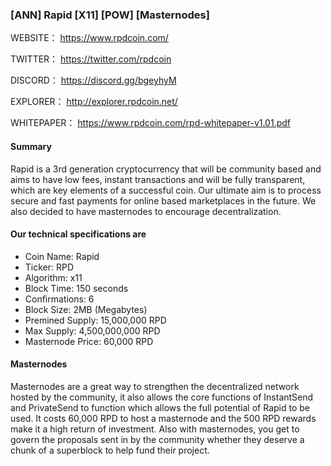 ### [ANN] Rapid [X11] [POW] [Masternodes] 

WEBSITE： https://www.rpdcoin.com/

TWITTER： https://twitter.com/rpdcoin

DISCORD： https://discord.gg/bgeyhyM

EXPLORER： http://explorer.rpdcoin.net/

WHITEPAPER： https://www.rpdcoin.com/rpd-whitepaper-v1.01.pdf



#### Summary
Rapid is a 3rd generation cryptocurrency that will be community based and aims to have low fees, instant transactions and will be fully transparent, which are key elements of a successful coin.  Our ultimate aim is to process secure and fast payments for online based marketplaces in the future. We also decided to have masternodes to encourage decentralization.



#### Our technical specifications are

- Coin Name: Rapid 
- Ticker: RPD 
- Algorithm: x11 
- Block Time: 150 seconds 
- Confirmations: 6 
- Block Size: 2MB (Megabytes) 
- Premined Supply: 15,000,000 RPD 
- Max Supply: 4,500,000,000 RPD 
- Masternode Price: 60,000 RPD


#### Masternodes

Masternodes are a great way to strengthen the decentralized network hosted by the community, it also allows the core functions of InstantSend and PrivateSend to function which allows the full potential of Rapid to be used. It costs 60,000 RPD to host a masternode and the 500 RPD rewards make it a high return of investment. Also with masternodes, you get to govern the proposals sent in by the community whether they deserve a chunk of a superblock to help fund their project.